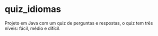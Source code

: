 quiz_idiomas
============

Projeto em Java  com um quiz de perguntas e respostas, o quiz tem três níveis: fácil, médio e difícil.

